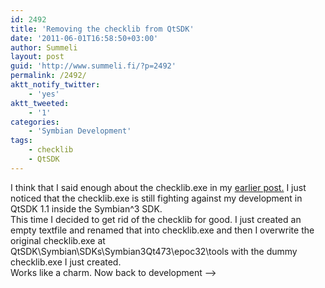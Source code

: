 ```yaml
---
id: 2492
title: 'Removing the checklib from QtSDK'
date: '2011-06-01T16:58:50+03:00'
author: Summeli
layout: post
guid: 'http://www.summeli.fi/?p=2492'
permalink: /2492/
aktt_notify_twitter:
    - 'yes'
aktt_tweeted:
    - '1'
categories:
    - 'Symbian Development'
tags:
    - checklib
    - QtSDK
---
```


I think that I said enough about the checklib.exe in my [earlier post.](http://www.summeli.com/?p=2171) I just noticed that the checklib.exe is still fighting against my development in QtSDK 1.1 inside the Symbian^3 SDK.  
This time I decided to get rid of the checklib for good. I just created an empty textfile and renamed that into checklib.exe and then I overwrite the original checklib.exe at QtSDK\\Symbian\\SDKs\\Symbian3Qt473\\epoc32\\tools with the dummy checklib.exe I just created.  
Works like a charm. Now back to development –&gt;